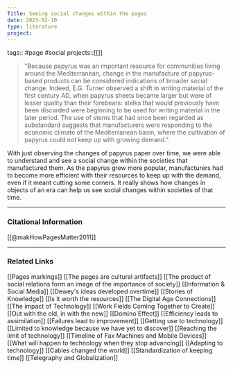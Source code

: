 ```yaml
---
Title: Seeing social changes within the pages
date: 2023-02-10
type: literature
project:
---
```

tags:: #page #social
projects::[[]]

> "Because papyrus was an important resource for communities living around the Mediterranean, change in the manufacture of papyrus-based products can be considered indications of broader social change. Indeed, E.G. Turner observed a shift in writing material of the first century AD, when papyrus sheets became larger but were of lesser quality than their forebears: stalks that would previously have been discarded were beginning to be used for writing material in the later period. The use of stems that had once been regarded as substandard suggests that manufacturers were responding to the economic climate of the Mediterranean basin, where the cultivation of papyrus could not keep up with growing demand."

With just observing the changes of papyrus paper over time, we were able to understand and see a social change within the societies that manufactured them. As the papyrus grew more popular, manufacturers had to become more efficient with their resources to keep up with the demand, even if it meant cutting some corners. It really shows how changes in objects of an era can help us see social changes within societies of that time.

---
### Citational Information

[[@makHowPagesMatter2011]]

---

### Related Links

[[Pages markings]]
[[The pages are cultural artifacts]]
[[The product of social relations form an image of the importance of society]]
[[Information & Social Media]]
[[Dewey's ideas developed overtime]]
[[Stories of Knowledge]]
[[Is it worth the resources]]
[[The Digital Age Connections]]
[[The impact of Technology]]
[[Work Fields Coming Together to Create]]
[[Out with the old, in with the new]]
[[Domino Effect]]
[[Efficiency leads to assimilation]]
[[Failures lead to improvement]]
[[Getting use to technology]]
[[Limited to knowledge because we have yet to discover]]
[[Reaching the limit of technology]]
[[Timeline of Fax Machines and Mobile Devices]]
[[What will happen to technology when they stop advancing]]
[[Adapting to technology]]
[[Cables changed the world]]
[[Standardization of keeping time]]
[[Telegraphy and Globalization]]